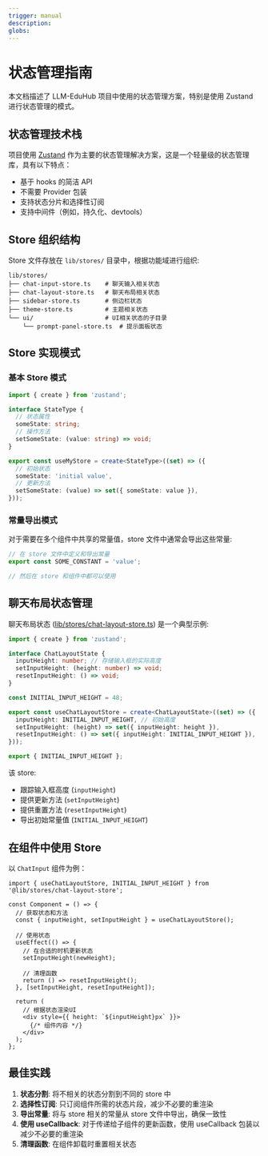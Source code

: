 ```yaml
---
trigger: manual
description:
globs:
---
```

# 状态管理指南

本文档描述了 LLM-EduHub 项目中使用的状态管理方案，特别是使用 Zustand 进行状态管理的模式。

## 状态管理技术栈

项目使用 [Zustand](https://github.com/pmndrs/zustand) 作为主要的状态管理解决方案，这是一个轻量级的状态管理库，具有以下特点：

- 基于 hooks 的简洁 API
- 不需要 Provider 包装
- 支持状态分片和选择性订阅
- 支持中间件（例如，持久化、devtools）

## Store 组织结构

Store 文件存放在 `lib/stores/` 目录中，根据功能域进行组织:

```
lib/stores/
├── chat-input-store.ts    # 聊天输入相关状态
├── chat-layout-store.ts   # 聊天布局相关状态
├── sidebar-store.ts       # 侧边栏状态
├── theme-store.ts         # 主题相关状态
└── ui/                    # UI相关状态的子目录
    └── prompt-panel-store.ts  # 提示面板状态
```

## Store 实现模式

### 基本 Store 模式

```typescript
import { create } from 'zustand';

interface StateType {
  // 状态属性
  someState: string;
  // 操作方法
  setSomeState: (value: string) => void;
}

export const useMyStore = create<StateType>((set) => ({
  // 初始状态
  someState: 'initial value',
  // 更新方法
  setSomeState: (value) => set({ someState: value }),
}));
```

### 常量导出模式

对于需要在多个组件中共享的常量值，store 文件中通常会导出这些常量:

```typescript
// 在 store 文件中定义和导出常量
export const SOME_CONSTANT = 'value';

// 然后在 store 和组件中都可以使用
```

## 聊天布局状态管理

聊天布局状态 ([lib/stores/chat-layout-store.ts](mdc:lib/stores/chat-layout-store.ts)) 是一个典型示例:

```typescript
import { create } from 'zustand';

interface ChatLayoutState {
  inputHeight: number; // 存储输入框的实际高度
  setInputHeight: (height: number) => void;
  resetInputHeight: () => void;
}

const INITIAL_INPUT_HEIGHT = 48; 

export const useChatLayoutStore = create<ChatLayoutState>((set) => ({
  inputHeight: INITIAL_INPUT_HEIGHT, // 初始高度
  setInputHeight: (height) => set({ inputHeight: height }),
  resetInputHeight: () => set({ inputHeight: INITIAL_INPUT_HEIGHT }),
}));

export { INITIAL_INPUT_HEIGHT };
```

该 store:
- 跟踪输入框高度 (`inputHeight`)
- 提供更新方法 (`setInputHeight`)
- 提供重置方法 (`resetInputHeight`)
- 导出初始常量值 (`INITIAL_INPUT_HEIGHT`)

## 在组件中使用 Store

以 `ChatInput` 组件为例：

```tsx
import { useChatLayoutStore, INITIAL_INPUT_HEIGHT } from '@lib/stores/chat-layout-store';

const Component = () => {
  // 获取状态和方法
  const { inputHeight, setInputHeight } = useChatLayoutStore();
  
  // 使用状态
  useEffect(() => {
    // 在合适的时机更新状态
    setInputHeight(newHeight);
    
    // 清理函数
    return () => resetInputHeight();
  }, [setInputHeight, resetInputHeight]);
  
  return (
    // 根据状态渲染UI
    <div style={{ height: `${inputHeight}px` }}>
      {/* 组件内容 */}
    </div>
  );
};
```

## 最佳实践

1. **状态分割**: 将不相关的状态分割到不同的 store 中
2. **选择性订阅**: 只订阅组件所需的状态片段，减少不必要的重渲染
3. **导出常量**: 将与 store 相关的常量从 store 文件中导出，确保一致性
4. **使用 useCallback**: 对于传递给子组件的更新函数，使用 useCallback 包装以减少不必要的重渲染
5. **清理函数**: 在组件卸载时重置相关状态
